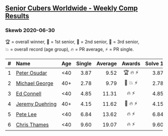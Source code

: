 <style>table {white-space: nowrap;}</style>

## [Senior Cubers Worldwide - Weekly Comp Results](/scw-comp/results/)
### Skewb 2020-06-30

<span style="white-space: nowrap;">🏆 = overall winner</span>, <span style="white-space: nowrap;">🥇 = 1st senior</span>, <span style="white-space: nowrap;">🥈 = 2nd senior</span>, <span style="white-space: nowrap;">🥉 = 3rd senior</span>, <span style="white-space: nowrap;">💥 = overall record (age group)</span>, <span style="white-space: nowrap;">🔥 = PR average</span>, <span style="white-space: nowrap;">⚡ = PR single</span>.

| # | Name | Age | Single | Average | Awards | Solve 1 | Solve 2 | Solve 3 | Solve 4 | Solve 5 | Video |
| :--: | :-- | :--: | --: | --: | :--: | --: | --: | --: | --: | --: | :-- |
| 1 | [Peter Osudar](../../persons/peter_osudar/skewb.md) | <40 | 3.87 | 9.52 | 🏆 🔥 ⚡ | 3.87 | 10.03 | 8.81 | 15.13 | 9.71 | [Link](https://www.facebook.com/events/1716512181834525/permalink/1716706685148408/) |
| 2 | [Michael George](../../persons/michael_george/skewb.md) | 40+ | 2.78 | 9.79 | 🥇 💥 ⚡ | 2.78 | 8.04 | 12.29 | 14.10 | 9.03 | [Link](https://www.facebook.com/events/1716512181834525/permalink/1717709441714799/) |
| 3 | [Ed Connell](../../persons/ed_connell/skewb.md) | <40 | 4.85 | 11.31 | 🔥 ⚡ | 4.85 | 14.69 | 11.93 | 10.87 | 11.14 | [Link](https://www.facebook.com/events/1716512181834525/permalink/1720525514766525/) |
| 4 | [Jeremy Duehring](../../persons/jeremy_duehring/skewb.md) | 40+ | 4.15 | 11.62 | 🥈 🔥 ⚡ | 4.15 | 9.18 | 11.70 | DNF | 13.98 | [Link](https://www.facebook.com/jeremy.duehring/videos/10160203751947846/) |
| 5 | [Pete Lee](../../persons/pete_lee/skewb.md) | <40 | 6.84 | 13.62 | 🔥 ⚡ | 6.84 | 14.06 | 34.51 | 14.86 | 11.95 | [Link](https://www.facebook.com/events/1716512181834525/permalink/1720808974738179/) |
| 6 | [Chris Thames](../../persons/chris_thames/skewb.md) | <40 | 9.60 | 19.07 | 🔥 ⚡ | 9.60 | 16.98 | 20.96 | 19.28 | 22.16 | [Link](https://www.facebook.com/events/1716512181834525/permalink/1718574104961666/) |

<!-- Global site tag (gtag.js) - Google Analytics -->
<script async src="https://www.googletagmanager.com/gtag/js?id=UA-86348435-3"></script>
<script>window.dataLayer = window.dataLayer || []; function gtag() {dataLayer.push(arguments);} gtag('js', new Date()); gtag('config', 'UA-86348435-3');</script>
